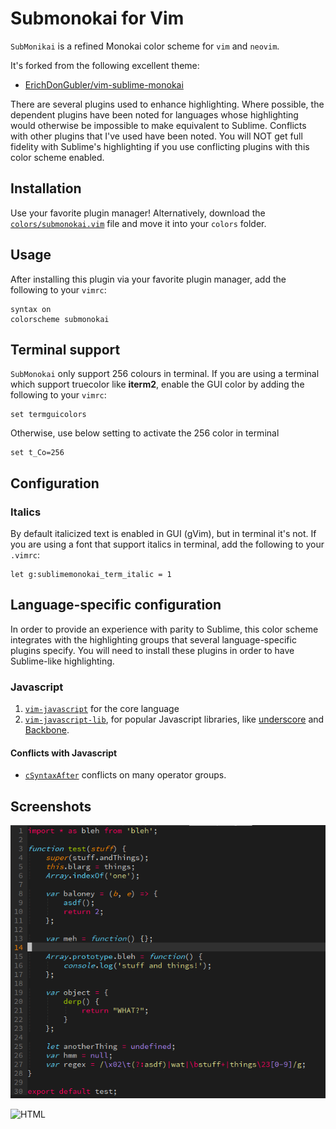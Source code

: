 # Submonokai for Vim

`SubMonikai` is a refined Monokai color scheme for `vim` and `neovim`.

It's forked from the following excellent theme:

* [ErichDonGubler/vim-sublime-monokai](https://github.com/ErichDonGubler/vim-sublime-monokai)

There are several plugins used to enhance highlighting.
Where possible, the dependent plugins have been noted for
languages whose highlighting would otherwise be impossible to make equivalent
to Sublime. Conflicts with other plugins that I've used have been noted. You
will NOT get full fidelity with Sublime's highlighting if you use conflicting
plugins with this color scheme enabled.

## Installation

Use your favorite plugin manager! Alternatively, download the
[`colors/submonokai.vim`](https://raw.githubusercontent.com/scruffydan/submonokai-vim/master/colors/submonokai.vim)
file and move it into your `colors` folder.

## Usage

After installing this plugin via your favorite plugin manager, add the
following to your `vimrc`:

```viml
syntax on
colorscheme submonokai
```

## Terminal support

`SubMonokai` only support 256 colours in terminal. If you are using a
terminal which support truecolor like **iterm2**, enable the GUI color by
adding the following to your `vimrc`:

```viml
set termguicolors
```

Otherwise, use below setting to activate the 256 color in terminal

```viml
set t_Co=256
```

## Configuration

### Italics

By default italicized text is enabled in GUI (gVim), but in terminal it's not.
If you are using a font that support italics in terminal, add the following
to your `.vimrc`:

```viml
let g:sublimemonokai_term_italic = 1
```

## Language-specific configuration

In order to provide an experience with parity to Sublime, this color scheme
integrates with the highlighting groups that several language-specific plugins
specify. You will need to install these plugins in order to have Sublime-like
highlighting.

### Javascript

1. [`vim-javascript`](https://github.com/pangloss/vim-javascript) for the core
    language
2. [`vim-javascript-lib`](https://github.com/crusoexia/vim-javascript-lib), for
    popular Javascript libraries, like [underscore](http://underscorejs.org/)
    and [Backbone](http://backbonejs.org/).

#### Conflicts with Javascript

* [`cSyntaxAfter`](https://github.com/vim-scripts/cSyntaxAfter) conflicts on
    many operator groups.

## Screenshots

![Javascript](screenshots/javascript.png)

![HTML](screenshots/html.png)

